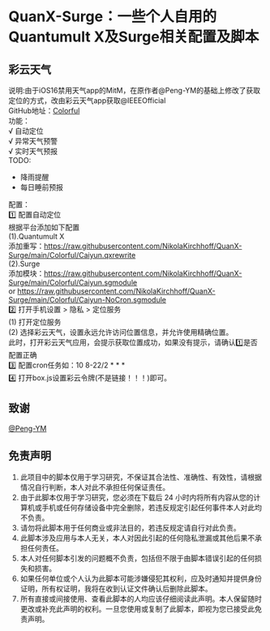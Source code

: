 # QuanX-Surge：一些个人自用的Quantumult X及Surge相关配置及脚本
## 彩云天气
说明:由于iOS16禁用天气app的MitM，在原作者@Peng-YM的基础上修改了获取定位的方式，改由彩云天气app获取@IEEEOfficial  
GitHub地址：[Colorful](https://github.com/NikolaKirchhoff/QuanX-Surge/tree/master/Colorful)  
功能：  
√ 自动定位  
√ 异常天气预警  
√ 实时天气预报  
TODO:
- 降雨提醒
- 每日睡前预报

配置：  
1️⃣ 配置自动定位  
根据平台添加如下配置  
(1).Quantumult X  
添加重写：https://raw.githubusercontent.com/NikolaKirchhoff/QuanX-Surge/main/Colorful/Caiyun.qxrewrite  
(2).Surge  
添加模块：https://raw.githubusercontent.com/NikolaKirchhoff/QuanX-Surge/main/Colorful/Caiyun.sgmodule  
or https://raw.githubusercontent.com/NikolaKirchhoff/QuanX-Surge/main/Colorful/Caiyun-NoCron.sgmodule  
2️⃣ 打开手机设置 > 隐私 > 定位服务  
(1) 打开定位服务  
(2) 选择彩云天气，设置永远允许访问位置信息，并允许使用精确位置。  
此时，打开彩云天气应用，会提示获取位置成功，如果没有提示，请确认1️⃣是否配置正确  
3️⃣ 配置cron任务如：10 8-22/2 * * *  
4️⃣ 打开box.js设置彩云令牌(不是链接！！！)即可。  
## 致谢
[@Peng-YM](https://github.com/Peng-YM/Peng-YM)

## 免责声明  
1. 此项目中的脚本仅用于学习研究，不保证其合法性、准确性、有效性，请根据情况自行判断，本人对此不承担任何保证责任。
2. 由于此脚本仅用于学习研究，您必须在下载后 24 小时内将所有内容从您的计算机或手机或任何存储设备中完全删除，若违反规定引起任何事件本人对此均不负责。
3. 请勿将此脚本用于任何商业或非法目的，若违反规定请自行对此负责。
4. 此脚本涉及应用与本人无关，本人对因此引起的任何隐私泄漏或其他后果不承担任何责任。
5. 本人对任何脚本引发的问题概不负责，包括但不限于由脚本错误引起的任何损失和损害。
6. 如果任何单位或个人认为此脚本可能涉嫌侵犯其权利，应及时通知并提供身份证明，所有权证明，我将在收到认证文件确认后删除此脚本。
7. 所有直接或间接使用、查看此脚本的人均应该仔细阅读此声明。本人保留随时更改或补充此声明的权利。一旦您使用或复制了此脚本，即视为您已接受此免责声明。
